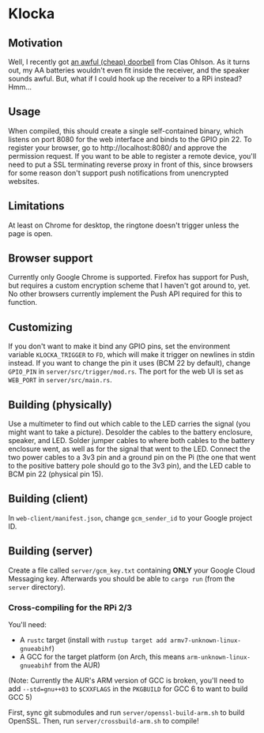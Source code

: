 # Klocka

## Motivation

Well, I recently got [an awful (cheap) doorbell](http://www.clasohlson.com/se/Tr%C3%A5dl%C3%B6s-d%C3%B6rrklocka/36-6016) from Clas Ohlson. As it turns out, my AA batteries wouldn't even fit inside the receiver, and the speaker sounds awful. But, what if I could hook up the receiver to a RPi instead? Hmm...

## Usage

When compiled, this should create a single self-contained binary, which listens
on port 8080 for the web interface and binds to the GPIO pin 22. To register
your browser, go to http://localhost:8080/ and approve the permission request.
If you want to be able to register a remote device, you'll need to put a SSL
terminating reverse proxy in front of this, since browsers for some reason don't
support push notifications from unencrypted websites.

## Limitations

At least on Chrome for desktop, the ringtone doesn't trigger unless the page is open.

## Browser support

Currently only Google Chrome is supported. Firefox has support for Push, but requires a
custom encryption scheme that I haven't got around to, yet. No other browsers
currently implement the Push API required for this to function.

## Customizing

If you don't want to make it bind any GPIO pins, set the environment variable
`KLOCKA_TRIGGER` to `FD`, which will make it trigger on newlines in stdin instead. If you want to change the pin it uses (BCM 22 by default),
change `GPIO_PIN` in `server/src/trigger/mod.rs`. The port for the web UI is set as `WEB_PORT` in `server/src/main.rs`.

## Building (physically)

Use a multimeter to find out which cable to the LED carries the signal (you
might want to take a picture). Desolder the cables to the battery enclosure,
speaker, and LED. Solder jumper cables to where both cables to the battery
enclosure went, as well as for the signal that went to the LED. Connect the two
power cables to a 3v3 pin and a ground pin on the Pi (the one that went to the
positive battery pole should go to the 3v3 pin), and the LED cable to BCM pin
22 (physical pin 15).

## Building (client)

In `web-client/manifest.json`, change `gcm_sender_id` to your Google project ID.

## Building (server)

Create a file called `server/gcm_key.txt` containing **ONLY** your Google Cloud
Messaging key. Afterwards you should be able to `cargo run` (from the `server`
directory).

### Cross-compiling for the RPi 2/3

You'll need:

* A `rustc` target (install with `rustup target add armv7-unknown-linux-gnueabihf`)
* A GCC for the target platform (on Arch, this means `arm-unknown-linux-gnueabihf` from the AUR)

(Note: Currently the AUR's ARM version of GCC is broken, you'll need to add `--std=gnu++03` to `$CXXFLAGS` in the `PKGBUILD` for GCC 6 to want to build GCC 5)

First, sync git submodules and run `server/openssl-build-arm.sh` to build OpenSSL. Then, run `server/crossbuild-arm.sh` to compile!

